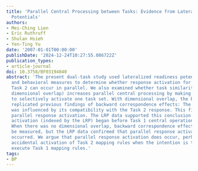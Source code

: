 ```yaml
---
title: 'Parallel Central Processing between Tasks: Evidence from Lateralized Readiness
  Potentials'
authors:
- Mei-Ching Lien
- Eric Ruthruff
- Shulan Hsieh
- Yen-Ting Yu
date: '2007-01-01T00:00:00'
publishDate: '2024-12-24T10:27:55.086722Z'
publication_types:
- article-journal
doi: 10.3758/BF03194040
abstract: 'The present dual-task study used lateralized readiness potentials (LRPs)
  and behavioral measures to determine whether response activation for Task 1 and
  Task 2 can occur in parallel. We also examined whether task similarity (known as
  dimensional overlap) increases parallel central processing by making it difficult
  to selectively activate one task set. With dimensional overlap, the behavioral data
  replicated previous findings of backward correspondence effects: The Task 1 response
  was influenced by its compatibility with the Task 2 response. This finding suggests
  parallel response activation. The LRP data supported this conclusion: Task 2 response
  activation (indexed by the LRP) began before Task 1 central operations had finished.
  When there was no dimensional overlap, backward correspondence effects could not
  be measured, but the LRP data confirmed that parallel response activation still
  occurred. We argue that parallel response activation does occur, perhaps due to
  accidental activation of Task 2 mapping rules when the intention is to selectively
  execute Task 1 mapping rules.'
tags:
- BP
---
```

